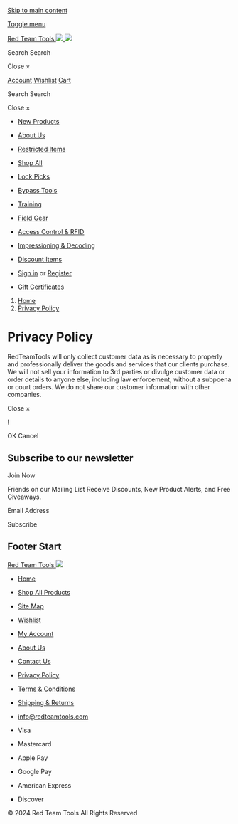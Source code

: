 [Skip to main content](#main-content)

[Toggle menu](#)

[Red Team Tools ![](https://cdn11.bigcommerce.com/s-szziy5bgph/stencil/9d911a80-85b9-013d-4ae6-4e14475343b5/e/b4382370-1605-013d-2256-62b8f9cadea7/img/logo.png) ![](https://cdn11.bigcommerce.com/s-szziy5bgph/stencil/9d911a80-85b9-013d-4ae6-4e14475343b5/e/b4382370-1605-013d-2256-62b8f9cadea7/img/logo.png)](https://www.redteamtools.com/)  

Search  Search

Close ×

[Account](https://www.redteamtools.com/account.php) [Wishlist](https://www.redteamtools.com/wishlist.php) [Cart](https://www.redteamtools.com/cart.php)

Search  Search

Close ×

* [New Products](https://www.redteamtools.com/new-products/)
* [About Us](https://www.redteamtools.com/about-us/)
* [Restricted Items](https://www.redteamtools.com/restricted-items/)
* [Shop All](https://www.redteamtools.com/shop-all/)
* [Lock Picks](https://www.redteamtools.com/lock-picks-manipulation)
* [Bypass Tools](https://www.redteamtools.com/quick-entry)
* [Training](https://www.redteamtools.com/training-equipment)
* [Field Gear](https://www.redteamtools.com/field-gear)
* [Access Control & RFID](https://www.redteamtools.com/rfid-electronic-access-control)
* [Impressioning & Decoding](https://www.redteamtools.com/impressioning-decoding)
* [Discount Items](https://www.redteamtools.com/discount-items/)

* [Sign in](https://www.redteamtools.com/login.php) or [Register](https://www.redteamtools.com/login.php?action=create_account)
* [Gift Certificates](https://www.redteamtools.com/giftcertificates.php)

1. [Home](https://www.redteamtools.com/)
2. [Privacy Policy](https://www.redteamtools.com/privacy-policy/)

Privacy Policy
==============

RedTeamTools will only collect customer data as is necessary to properly and professionally deliver the goods and services that our clients purchase. We will not sell your information to 3rd parties or divulge customer data or order details to anyone else, including law enforcement, without a subpoena or court orders. We do not share our customer information with other companies.

Close ×

!

OK Cancel

Subscribe to our newsletter
---------------------------

Join Now

Friends on our Mailing List Receive Discounts, New Product Alerts, and Free Giveaways.

  

Email Address

 Subscribe

Footer Start
------------

[Red Team Tools ![](https://cdn11.bigcommerce.com/s-szziy5bgph/stencil/9d911a80-85b9-013d-4ae6-4e14475343b5/e/b4382370-1605-013d-2256-62b8f9cadea7/img/footer-logo.png)](https://www.redteamtools.com/) 

* [Home](https://www.redteamtools.com/)
* [Shop All Products](https://www.redteamtools.com/shop-all/)
* [Site Map](https://www.redteamtools.com/sitemap.php)
* [Wishlist](https://www.redteamtools.com/wishlist.php)
* [My Account](https://www.redteamtools.com/account.php)
* [About Us](https://www.redteamtools.com/about-us/)
* [Contact Us](https://www.redteamtools.com/contact-us/)

* [Privacy Policy](https://www.redteamtools.com/privacy-policy/)
* [Terms & Conditions](https://www.redteamtools.com/terms-conditions/)
* [Shipping & Returns](https://www.redteamtools.com/shipping-returns/)
* [info@redteamtools.com](mailto:info@redteamtools.com)

* Visa
* Mastercard
* Apple Pay
* Google Pay
* American Express
* Discover

© 2024 Red Team Tools All Rights Reserved
